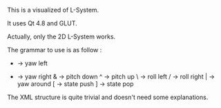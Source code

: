 This is a visualized of L-System.

It uses Qt 4.8 and GLUT.

Actually, only the 2D L-System works.

The grammar to use is as follow :

+ -> yaw left
- -> yaw right
& -> pitch down
^ -> pitch up
\ -> roll left
/ -> roll right
| -> yaw around
[ -> state push
] -> state pop

The XML structure is quite trivial and doesn't need some explanations.